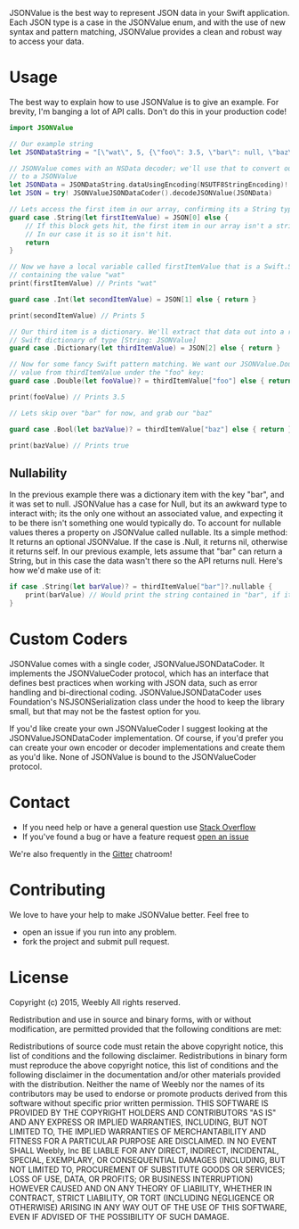 JSONValue is the best way to represent JSON data in your Swift application. Each JSON type is a case in the JSONValue enum,
and with the use of new syntax and pattern matching, JSONValue provides a clean and robust way to access your data.

# Usage

The best way to explain how to use JSONValue is to give an example. For brevity, I'm banging a lot of API calls. Don't do this 
in your production code!

```swift
import JSONValue

// Our example string
let JSONDataString = "[\"wat\", 5, {\"foo\": 3.5, \"bar\": null, \"baz\": true}]"

// JSONValue comes with an NSData decoder; we'll use that to convert our string 
// to a JSONValue
let JSONData = JSONDataString.dataUsingEncoding(NSUTF8StringEncoding)!
let JSON = try! JSONValueJSONDataCoder().decodeJSONValue(JSONData)

// Lets access the first item in our array, confirming its a String type
guard case .String(let firstItemValue) = JSON[0] else {
    // If this block gets hit, the first item in our array isn't a string.
    // In our case it is so it isn't hit.
    return
}

// Now we have a local variable called firstItemValue that is a Swift.String 
// containing the value "wat"
print(firstItemValue) // Prints "wat"

guard case .Int(let secondItemValue) = JSON[1] else { return }

print(secondItemValue) // Prints 5

// Our third item is a dictionary. We'll extract that data out into a regular 
// Swift dictionary of type [String: JSONValue]
guard case .Dictionary(let thirdItemValue) = JSON[2] else { return }

// Now for some fancy Swift pattern matching. We want our JSONValue.Double's 
// value from thirdItemValue under the "foo" key:
guard case .Double(let fooValue)? = thirdItemValue["foo"] else { return }

print(fooValue) // Prints 3.5

// Lets skip over "bar" for now, and grab our "baz"

guard case .Bool(let bazValue)? = thirdItemValue["baz"] else { return }

print(bazValue) // Prints true

```

## Nullability

In the previous example there was a dictionary item with the key "bar", and it was set to null. JSONValue has a case
for Null, but its an awkward type to interact with; its the only one without an associated value, and expecting it to 
be there isn't something one would typically do. To account for nullable values theres a property on JSONValue called
nullable. Its a simple method: It returns an optional JSONValue. If the case is .Null, it returns nil, otherwise it
returns self. In our previous example, lets assume that "bar" can return a String, but in this case the data wasn't
there so the API returns null. Here's how we'd make use of it:

```swift
if case .String(let barValue)? = thirdItemValue["bar"]?.nullable {
    print(barValue) // Would print the string contained in "bar", if it had one.
}
```

# Custom Coders

JSONValue comes with a single coder, JSONValueJSONDataCoder. It implements the JSONValueCoder protocol, which has
an interface that defines best practices when working with JSON data, such as error handling and bi-directional
coding. JSONValueJSONDataCoder uses Foundation's NSJSONSerialization class under the hood to keep the library
small, but that may not be the fastest option for you. 

If you'd like create your own JSONValueCoder I suggest looking at the JSONValueJSONDataCoder implementation. Of 
course, if you'd prefer you can create your own encoder or decoder implementations and create them as you'd like. None
of JSONValue is bound to the JSONValueCoder protocol.

# Contact

* If you need help or have a general question use [Stack Overflow](https://stackoverflow.com/questions/tagged/jsonvalue)
* If you've found a bug or have a feature request [open an issue](https://github.com/weebly/JSONValue/issues/new)

We're also frequently in the [Gitter](https://gitter.im/weebly/TableSchemer) chatroom!

# Contributing

We love to have your help to make JSONValue better. Feel free to

- open an issue if you run into any problem.
- fork the project and submit pull request.

# License

Copyright (c) 2015, Weebly All rights reserved.

Redistribution and use in source and binary forms, with or without modification, are permitted provided that the following conditions are met:

Redistributions of source code must retain the above copyright notice, this list of conditions and the following disclaimer. Redistributions in binary form must reproduce the above copyright notice, this list of conditions and the following disclaimer in the documentation and/or other materials provided with the distribution. Neither the name of Weebly nor the names of its contributors may be used to endorse or promote products derived from this software without specific prior written permission. THIS SOFTWARE IS PROVIDED BY THE COPYRIGHT HOLDERS AND CONTRIBUTORS "AS IS" AND ANY EXPRESS OR IMPLIED WARRANTIES, INCLUDING, BUT NOT LIMITED TO, THE IMPLIED WARRANTIES OF MERCHANTABILITY AND FITNESS FOR A PARTICULAR PURPOSE ARE DISCLAIMED. IN NO EVENT SHALL Weebly, Inc BE LIABLE FOR ANY DIRECT, INDIRECT, INCIDENTAL, SPECIAL, EXEMPLARY, OR CONSEQUENTIAL DAMAGES (INCLUDING, BUT NOT LIMITED TO, PROCUREMENT OF SUBSTITUTE GOODS OR SERVICES; LOSS OF USE, DATA, OR PROFITS; OR BUSINESS INTERRUPTION) HOWEVER CAUSED AND ON ANY THEORY OF LIABILITY, WHETHER IN CONTRACT, STRICT LIABILITY, OR TORT (INCLUDING NEGLIGENCE OR OTHERWISE) ARISING IN ANY WAY OUT OF THE USE OF THIS SOFTWARE, EVEN IF ADVISED OF THE POSSIBILITY OF SUCH DAMAGE.
